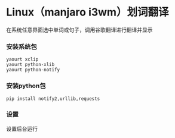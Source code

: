# Linux（manjaro i3wm）划词翻译

在系统任意界面选中单词或句子，调用谷歌翻译进行翻译并显示

### 安装系统包
```
yaourt xclip
yaourt python-xlib
yaourt python-notify
```

### 安装python包
```
pip install notify2,urllib,requests
```

### 设置

设置后台运行

